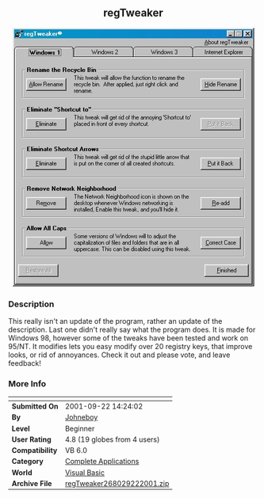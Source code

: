 ﻿<div align="center">

## regTweaker

<img src="PIC20019221425402371.jpg">
</div>

### Description

This really isn't an update of the program, rather an update of the description. Last one didn't really say what the program does. It is made for Windows 98, however some of the tweaks have been tested and work on 95/NT. It modifies lets you easy modify over 20 registry keys, that improve looks, or rid of annoyances. Check it out and please vote, and leave feedback!
 
### More Info
 


<span>             |<span>
---                |---
**Submitted On**   |2001-09-22 14:24:02
**By**             |[Johneboy](https://github.com/Planet-Source-Code/PSCIndex/blob/master/ByAuthor/johneboy.md)
**Level**          |Beginner
**User Rating**    |4.8 (19 globes from 4 users)
**Compatibility**  |VB 6\.0
**Category**       |[Complete Applications](https://github.com/Planet-Source-Code/PSCIndex/blob/master/ByCategory/complete-applications__1-27.md)
**World**          |[Visual Basic](https://github.com/Planet-Source-Code/PSCIndex/blob/master/ByWorld/visual-basic.md)
**Archive File**   |[regTweaker268029222001\.zip](https://github.com/Planet-Source-Code/johneboy-regtweaker__1-27465/archive/master.zip)








